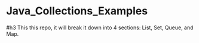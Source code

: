 # Java_Collections_Examples
#h3 This this repo, it will break it down into 4 sections: List, Set, Queue, and Map. 
